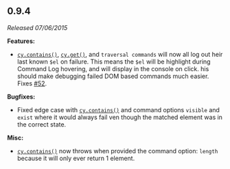 ## 0.9.4

_Released 07/06/2015_

**Features:**

- [`cy.contains()`](/api/commands/contains), [`cy.get()`](/api/commands/get),
  and `traversal commands` will now all log out heir last known `$el` on
  failure. This means the `$el` will be highlight during Command Log hovering,
  and will display in the console on click. his should make debugging failed DOM
  based commands much easier. Fixes
  [#52](https://github.com/cypress-io/cypress/issues/52).

**Bugfixes:**

- Fixed edge case with [`cy.contains()`](/api/commands/contains) and command
  options `visible` and `exist` where it would always fail ven though the
  matched element was in the correct state.

**Misc:**

- [`cy.contains()`](/api/commands/contains) now throws when provided the command
  option: `length` because it will only ever return 1 element.
